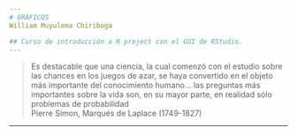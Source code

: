 ```yaml
---
# GRÁFICOS   
William Muyulema Chiriboga

## Curso de introducción a R project con el GUI de RStudio.
---
```

>Es destacable que una ciencia, la cual comenzó con el estudio sobre las chances en los juegos de azar, se haya convertido en el objeto más importante del conocimiento humano… las preguntas más importantes sobre la vida son, en su mayor parte, en realidad sólo problemas de probabilidad   
Pierre Simon, Marqués de Laplace (1749-1827) 
---
